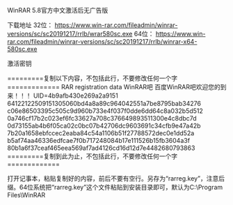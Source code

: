 WinRAR 5.8官方中文激活后无广告版

下载地址
32位：
https://www.win-rar.com/fileadmin/winrar-versions/sc/sc20191217/rrlb/wrar580sc.exe
64位：
https://www.win-rar.com/fileadmin/winrar-versions/sc/sc20191217/rrlb/winrar-x64-580sc.exe

激活密钥

=========复制以下内容，不包括此行，不要修改任何一个字=============
RAR registration data
WinRAR吧
百度WinRAR吧欢迎您的到来！！！
UID=4b9afb430e269a2a9151
64122122509151305060bd4a8a89c964042551a7be8795bab34276
c06e86503395c505c9d960b733e4f037f0dde6dd64c8a032b5d512
0a746cf17b2c023ef6fc33627a708c376649893511300e4c8dbc7d
0d73155ab4b6f05ca02c0bc07b42706dc9603691c34cfb9e47a42b
7b20a1658ebfccec2eaba84c54a1106b51f27788572dec0e1dd52a
b5af74aa46336edfcae7f0b717248084b17e111526b15fb3604a3f
80b1a6f37ceaf465eea569af7ad4126cd16d12d7e4482680793863
=========复制到此为止，不包括此行，不要修改任何一个字=============

打开记事本，粘贴复制好的内容，前后不要有空行。另存为“rarreg.key”，注意后缀。64位系统把“rarreg.key”这个文件粘贴到安装目录即可，默认为C:\Program Files\WinRAR
